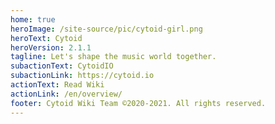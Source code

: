 ```yaml
---
home: true
heroImage: /site-source/pic/cytoid-girl.png
heroText: Cytoid
heroVersion: 2.1.1
tagline: Let's shape the music world together.
subactionText: CytoidIO
subactionLink: https://cytoid.io
actionText: Read Wiki
actionLink: /en/overview/
footer: Cytoid Wiki Team ©2020-2021. All rights reserved.
---
```

